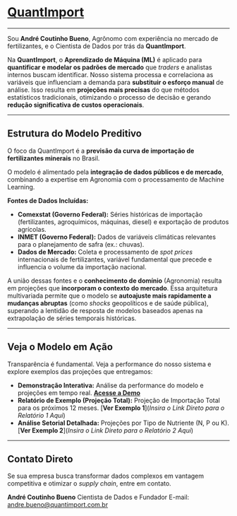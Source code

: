 # [QuantImport](https://quantimportbrazil.github.io/Sobre/)

---

Sou **André Coutinho Bueno**, Agrônomo com experiência no mercado de fertilizantes, e o Cientista de Dados por trás da **QuantImport**.

Na **QuantImport**, o **Aprendizado de Máquina (ML)** é aplicado para **quantificar e modelar os padrões de mercado** que *traders* e analistas internos buscam identificar. Nosso sistema processa e correlaciona as variáveis que influenciam a demanda para **substituir o esforço manual** de análise. Isso resulta em **projeções mais precisas** do que métodos estatísticos tradicionais, otimizando o processo de decisão e gerando **redução significativa de custos operacionais**.

---

## Estrutura do Modelo Preditivo

O foco da QuantImport é a **previsão da curva de importação de fertilizantes minerais** no Brasil.

O modelo é alimentado pela **integração de dados públicos e de mercado**, combinando a expertise em Agronomia com o processamento de Machine Learning.

**Fontes de Dados Incluídas:**

* **Comexstat (Governo Federal):** Séries históricas de importação (fertilizantes, agroquímicos, máquinas, diesel) e exportação de produtos agrícolas.
* **INMET (Governo Federal):** Dados de variáveis climáticas relevantes para o planejamento de safra (ex.: chuvas).
* **Dados de Mercado:** Coleta e processamento de *spot prices* internacionais de fertilizantes, variável fundamental que precede e influencia o volume da importação nacional.

A união dessas fontes e o **conhecimento de domínio** (Agronomia) resulta em projeções que **incorporam o contexto do mercado**. Essa arquitetura multivariada permite que o modelo se **autoajuste mais rapidamente a mudanças abruptas** (como *shocks* geopolíticos e de saúde pública), superando a lentidão de resposta de modelos baseados apenas na extrapolação de séries temporais históricas.

---

## Veja o Modelo em Ação

Transparência é fundamental. Veja a performance do nosso sistema e explore exemplos das projeções que entregamos:

* **Demonstração Interativa:** Análise da performance do modelo e projeções em tempo real. [**Acesse a Demo**](https://quantimportbrazil.github.io/Demo/)
* **Relatório de Exemplo (Projeção Total):** Projeção de Importação Total para os próximos 12 meses. [**Ver Exemplo 1**](*Insira o Link Direto para o Relatório 1 Aqui*)
* **Análise Setorial Detalhada:** Projeções por Tipo de Nutriente (N, P ou K). [**Ver Exemplo 2**](*Insira o Link Direto para o Relatório 2 Aqui*)

---

## Contato Direto

Se sua empresa busca transformar dados complexos em vantagem competitiva e otimizar o *supply chain*, entre em contato.

**André Coutinho Bueno**
Cientista de Dados e Fundador
E-mail: andre.bueno@quantimport.com.br
